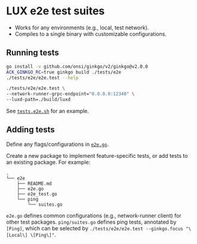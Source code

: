 # LUX e2e test suites

- Works for any environments (e.g., local, test network).
- Compiles to a single binary with customizable configurations.

## Running tests

```bash
go install -v github.com/onsi/ginkgo/v2/ginkgo@v2.0.0
ACK_GINKGO_RC=true ginkgo build ./tests/e2e
./tests/e2e/e2e.test --help

./tests/e2e/e2e.test \
--network-runner-grpc-endpoint="0.0.0.0:12340" \
--luxd-path=./build/luxd
```

See [`tests.e2e.sh`](../../scripts/tests.e2e.sh) for an example.

## Adding tests

Define any flags/configurations in [`e2e.go`](./e2e.go).

Create a new package to implement feature-specific tests, or add tests to an existing package. For example:

```
.
└── e2e
    ├── README.md
    ├── e2e.go
    ├── e2e_test.go
    └── ping
        └── suites.go
```

`e2e.go` defines common configurations (e.g., network-runner client) for other test packages. `ping/suites.go` defines ping tests, annotated by `[Ping]`, which can be selected by `./tests/e2e/e2e.test --ginkgo.focus "\[Local\] \[Ping\]"`.
